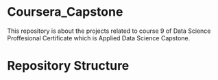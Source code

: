 # Coursera_Capstone
This repository is about the projects related to course 9 of Data Science Proffesional Certificate which is Applied Data Science Capstone.
# Repository Structure
